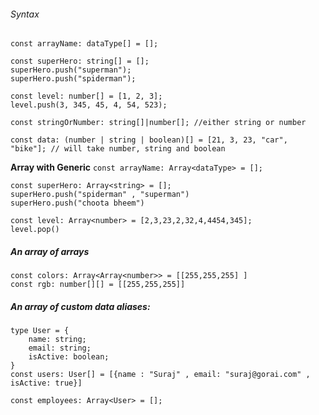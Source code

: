 ###### Syntax
`const arrayName: dataType[] = [];`
```
const superHero: string[] = [];
superHero.push("superman");
superHero.push("spiderman");

const level: number[] = [1, 2, 3];
level.push(3, 345, 45, 4, 54, 523);

const stringOrNumber: string[]|number[]; //either string or number

const data: (number | string | boolean)[] = [21, 3, 23, "car", "bike"]; // will take number, string and boolean
```

**Array with Generic** 
`const arrayName: Array<dataType> = [];`
```
const superHero: Array<string> = [];
superHero.push("spiderman" , "superman")
superHero.push("choota bheem")

const level: Array<number> = [2,3,23,2,32,4,4454,345];
level.pop()
```

##### An array of arrays
```
const colors: Array<Array<number>> = [[255,255,255] ]
const rgb: number[][] = [[255,255,255]]
```

##### An array of custom data aliases:
```
type User = {
    name: string;
    email: string;
    isActive: boolean;
}
const users: User[] = [{name : "Suraj" , email: "suraj@gorai.com" , isActive: true}]

const employees: Array<User> = [];

```
